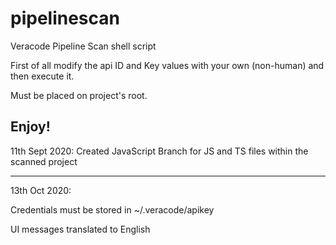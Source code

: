 # pipelinescan
Veracode Pipeline Scan shell script

First of all modify the api ID and Key values with your own (non-human) and then execute it.

Must be placed on project's root.

Enjoy!
----------------
11th Sept 2020:
Created JavaScript Branch for JS and TS files within the scanned project

----------------
13th Oct 2020:

Credentials must be stored in ~/.veracode/apikey

UI messages translated to English
